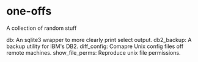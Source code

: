 one-offs
========

A collection of random stuff

db: An sqlite3 wrapper to more clearly print select output.
db2_backup: A backup utility for IBM's DB2.
diff_config: Comapre Unix config files off remote machines.
show_file_perms: Reproduce unix file permissions.
